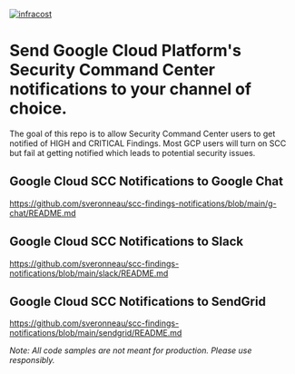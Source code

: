 [![infracost](https://img.shields.io/endpoint?url=https://dashboard.api.infracost.io/shields/json/df040c4a-bc5b-4d55-ad14-16ac275ee225/repos/c335a269-26fa-4531-8e5f-0f5e100aea42/branch/)](https://dashboard.infracost.io/org/sveronneau/repos/c335a269-26fa-4531-8e5f-0f5e100aea42)

# Send Google Cloud Platform's Security Command Center notifications to your channel of choice.

The goal of this repo is to allow Security Command Center users to get notified of HIGH and CRITICAL Findings.  Most GCP users will turn on SCC but fail at getting notified which leads to potential security issues.

## Google Cloud SCC Notifications to Google Chat

https://github.com/sveronneau/scc-findings-notifications/blob/main/g-chat/README.md

## Google Cloud SCC Notifications to Slack

https://github.com/sveronneau/scc-findings-notifications/blob/main/slack/README.md

## Google Cloud SCC Notifications to SendGrid

https://github.com/sveronneau/scc-findings-notifications/blob/main/sendgrid/README.md

*Note: All code samples are not meant for production.  Please use responsibly.*
